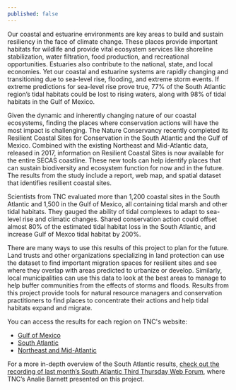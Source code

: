 ```yaml
---
published: false
---
```

Our coastal and estuarine environments are key areas to build and sustain resiliency in the face of climate change. These places provide important habitats for wildlife and provide vital ecosystem services like shoreline stabilization, water filtration, food production, and recreational opportunities. Estuaries also contribute to the national, state, and local economies. Yet our coastal and estuarine systems are rapidly changing and transitioning due to sea-level rise, flooding, and extreme storm events. If extreme predictions for sea-level rise prove true, 77% of the South Atlantic region’s tidal habitats could be lost to rising waters, along with 98% of tidal habitats in the Gulf of Mexico.

Given the dynamic and inherently changing nature of our coastal ecosystems, finding the places where conservation actions will have the most impact is challenging. The Nature Conservancy recently completed its Resilient Coastal Sites for Conservation in the South Atlantic and the Gulf of Mexico. Combined with the existing Northeast and Mid-Atlantic data, released in 2017, information on Resilient Coastal Sites is now available for the entire SECAS coastline. These new tools can help identify places that can sustain biodiversity and ecosystem function for now and in the future. The results from the study include a report, web map, and spatial dataset that identifies resilient coastal sites. 

Scientists from TNC evaluated more than 1,200 coastal sites in the South Atlantic and 1,500 in the Gulf of Mexico, all containing tidal marsh and other tidal habitats. They gauged the ability of tidal complexes to adapt to sea-level rise and climatic changes. Shared conservation action could offset almost 80% of the estimated tidal habitat loss in the South Atlantic, and increase Gulf of Mexco tidal habitat by 200%.

There are many ways to use this results of this project to plan for the future. Land trusts and other organizations specializing in land protection can use the dataset to find important migration spaces for resilient sites and see where they overlap with areas predicted to urbanize or develop. Similarly, local municipalities can use this data to look at the best areas to manage to help buffer communities from the effects of storms and floods. Results from this project provide tools for natural resource managers and conservation practitioners to find places to concentrate their actions and help tidal habitats expand and migrate.

You can access the results for each region on TNC's website:
- [Gulf of Mexico](https://www.conservationgateway.org/ConservationByGeography/NorthAmerica/UnitedStates/edc/reportsdata/climate/CoastalResilience/Pages/Resilient-Coastal-Sites--for-Conservation-across-the-Gulf-of-Mexico.aspx)
- [South Atlantic](https://www.conservationgateway.org/ConservationByGeography/NorthAmerica/UnitedStates/edc/reportsdata/climate/CoastalResilience/Pages/Resilient-Coastal-Sites--for-Conservation-across-the-South-Atlantic.aspx)
- [Northeast and Mid-Atlantic](https://www.conservationgateway.org/ConservationByGeography/NorthAmerica/UnitedStates/edc/reportsdata/climate/CoastalResilience/Pages/Resilient-Coastal-Sites--for-Conservation-across-the-Northeast-and-Mid-Atlantic-Seaboard.aspx)

For a more in-depth overview of the South Atlantic results, [check out the recording of last month’s South Atlantic Third Thursday Web Forum](https://www.youtube.com/watch?v=PoVIdagPt2s&feature=youtu.be), where TNC’s Analie Barnett presented on this project.